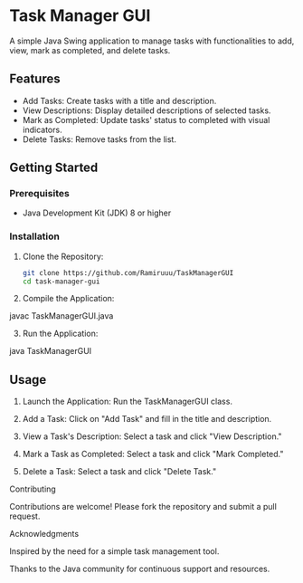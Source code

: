 # Task Manager GUI

A simple Java Swing application to manage tasks with functionalities to add, view, mark as completed, and delete tasks.

## Features

- Add Tasks: Create tasks with a title and description.
- View Descriptions: Display detailed descriptions of selected tasks.
- Mark as Completed: Update tasks' status to completed with visual indicators.
- Delete Tasks: Remove tasks from the list.

## Getting Started

### Prerequisites

- Java Development Kit (JDK) 8 or higher


### Installation

1. Clone the Repository:

   ```bash
   git clone https://github.com/Ramiruuu/TaskManagerGUI
   cd task-manager-gui

2. Compile the Application:

javac TaskManagerGUI.java


3. Run the Application:

java TaskManagerGUI



## Usage

1. Launch the Application: Run the TaskManagerGUI class.


2. Add a Task: Click on "Add Task" and fill in the title and description.


3. View a Task's Description: Select a task and click "View Description."


4. Mark a Task as Completed: Select a task and click "Mark Completed."


5. Delete a Task: Select a task and click "Delete Task."



Contributing

Contributions are welcome! Please fork the repository and submit a pull request.



Acknowledgments

Inspired by the need for a simple task management tool.

Thanks to the Java community for continuous support and resources.